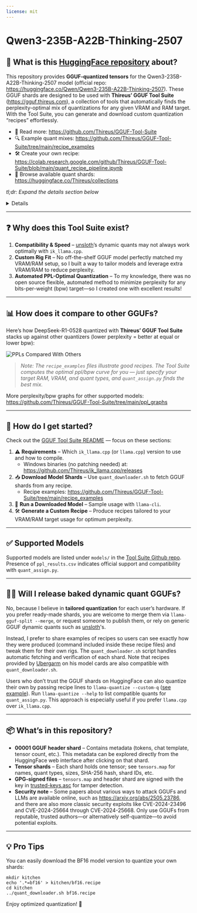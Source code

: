 ```yaml
---
license: mit
---
```

# Qwen3-235B-A22B-Thinking-2507

## 🤔 What is this [HuggingFace repository](https://huggingface.co/Thireus/Qwen3-235B-A22B-Thinking-2507-THIREUS-BF16-SPECIAL_SPLIT/) about?

This repository provides **GGUF-quantized tensors** for the Qwen3-235B-A22B-Thinking-2507 model (official repo: https://huggingface.co/Qwen/Qwen3-235B-A22B-Thinking-2507). These GGUF shards are designed to be used with **Thireus’ GGUF Tool Suite** (https://gguf.thireus.com), a collection of tools that automatically finds the perplexity-optimal mix of quantizations for any given VRAM and RAM target. With the Tool Suite, you can generate and download custom quantization “recipes” effortlessly.

- 📖 Read more: https://github.com/Thireus/GGUF-Tool-Suite  
- 🔍 Example quant mixes: https://github.com/Thireus/GGUF-Tool-Suite/tree/main/recipe_examples  
- 🛠️ Create your own recipe: https://colab.research.google.com/github/Thireus/GGUF-Tool-Suite/blob/main/quant_recipe_pipeline.ipynb  
- 📂 Browse available quant shards: https://huggingface.co/Thireus/collections  

*tl;dr: Expand the details section below*
<details>

```
cd ~

# Make sure to install all ik_llama.cpp compilation dependencies...
apt install python3-dev python3-pip python3-venv python3-wheel python3-setuptools git acl netcat-openbsd cmake # pipx

# Obtain ik_llama's Thireus version - Windows builds available at https://github.com/Thireus/ik_llama.cpp/releases
git clone https://github.com/Thireus/ik_llama.cpp
cd ik_llama.cpp
git pull
# Build ik_llama.cpp
cmake -B build -DGGML_AVX=ON -DGGML_AVX2=ON -DLLAMA_CURL=OFF -DGGML_MAX_CONTEXTS=2048
cmake --build build --config Release -j16
cd ..

# Obtain Thireus' GGUF-Tool-Suite
git clone https://github.com/Thireus/GGUF-Tool-Suite

# Download model quant mix from recipe file:
cd GGUF-Tool-Suite
rm -f download.conf # Make sure to copy the relevant download.conf for the model before running quant_assign.py
cp -f models/DeepSeek-R1-0528/download.conf . # Use the download.conf of the chosen model
mkdir -p kitchen && cd kitchen
../quant_downloader.sh ../recipe_examples/DeepSeek-R1-0528.THIREUS-1.9364bpw-4.3533ppl.151GB-GGUF_11GB-GPU_140GB-CPU.3c88ec6_9fd615d.recipe

# Other recipe examples can be found at https://github.com/Thireus/GGUF-Tool-Suite/tree/main/recipe_examples

# Launch ik_llama's llama-cli:
ulimit -n 99999 # Lifts "too many open files" limitation on Linux
~/ik_llama.cpp/build/bin/llama-cli \
  -m DeepSeek-R1-0528-THIREUS-BF16-SPECIAL_TENSOR-00001-of-01148.gguf \
  -mla 3 -fa -amb 512 -fmoe -ctk f16 -c 4096 -ngl 99 \
  -ot "blk\.(3|4|5|6)\.ffn_.*=CUDA0" \
  -ot "blk\.(7|8|9|10)\.ffn_.*=CUDA1" \
  -ot exps=CPU -b 2048 -ub 1024 --warmup-batch --no-mmap --threads 36 \
  --main-gpu 0 \
  -p '<｜begin▁of▁sentence｜><｜User｜>What is the solution of x+5=-2?<｜Assistant｜><think>\n'
```

</details>

---

## ❓ Why does this Tool Suite exist?

1. **Compatibility & Speed** – [unsloth](https://huggingface.co/unsloth)’s dynamic quants may not always work optimally with `ik_llama.cpp`.  
2. **Custom Rig Fit** – No off-the-shelf GGUF model perfectly matched my VRAM/RAM setup, so I built a way to tailor models and leverage extra VRAM/RAM to reduce perplexity.  
3. **Automated PPL-Optimal Quantization** – To my knowledge, there was no open source flexible, automated method to minimize perplexity for any bits-per-weight (bpw) target—so I created one with excellent results!  

---

## 📊 How does it compare to other GGUFs?

Here’s how DeepSeek-R1-0528 quantized with **Thireus’ GGUF Tool Suite** stacks up against other quantizers (lower perplexity = better at equal or lower bpw):

![PPLs Compared With Others](https://github.com/Thireus/GGUF-Tool-Suite/raw/main/ppl_graphs/DeepSeek-R1-0528.svg)

> _Note: The `recipe_examples` files illustrate good recipes. The Tool Suite computes the optimal ppl/bpw curve for you — just specify your target RAM, VRAM, and quant types, and `quant_assign.py` finds the best mix._  

More perplexity/bpw graphs for other supported models: https://github.com/Thireus/GGUF-Tool-Suite/tree/main/ppl_graphs  

---

## 🚀 How do I get started?

Check out the [GGUF Tool Suite README](https://github.com/Thireus/GGUF-Tool-Suite) — focus on these sections:

1. ⚠️ **Requirements** – Which `ik_llama.cpp` (or `llama.cpp`) version to use and how to compile.  
   - Windows binaries (no patching needed) at: https://github.com/Thireus/ik_llama.cpp/releases  
2. 📥 **Download Model Shards** – Use `quant_downloader.sh` to fetch GGUF shards from any recipe.  
   - Recipe examples: https://github.com/Thireus/GGUF-Tool-Suite/tree/main/recipe_examples  
3. 🧠 **Run a Downloaded Model** – Sample usage with `llama-cli`.  
4. 🛠️ **Generate a Custom Recipe** – Produce recipes tailored to your VRAM/RAM target usage for optimum perplexity.  

---

## ✅ Supported Models

Supported models are listed under `models/` in the [Tool Suite Github repo](https://github.com/Thireus/GGUF-Tool-Suite/tree/main/models). Presence of `ppl_results.csv` indicates official support and compatibility with `quant_assign.py`.

---

## 🤷‍♂️ Will I release baked dynamic quant GGUFs?

No, because I believe in **tailored quantization** for each user’s hardware. If you prefer ready-made shards, you are welcome to merge them via `llama-gguf-split --merge`, or request someone to publish them, or rely on generic GGUF dynamic quants such as [unsloth](https://huggingface.co/unsloth)'s.

Instead, I prefer to share examples of recipes so users can see exactly how they were produced (command included inside these recipe files) and tweak them for their own rigs. The `quant_downloader.sh` script handles automatic fetching and verification of each shard. Note that recipes provided by [Ubergarm](https://huggingface.co/ubergarm) on his model cards are also compatible with `quant_downloader.sh`.

Users who don’t trust the GGUF shards on HuggingFace can also quantize their own by passing recipe lines to `llama-quantize --custom-q` ([see example](https://github.com/Thireus/GGUF-Tool-Suite/blob/main/models/DeepSeek-R1-0528/DeepSeek-R1-0528-THIREUS-ANY-SPECIAL.sh#L482-L486)). Run `llama-quantize --help` to list compatible quants for `quant_assign.py`. This approach is especially useful if you prefer `llama.cpp` over `ik_llama.cpp`.  

---

## 📦 What’s in this repository?

- **00001 GGUF header shard** – Contains metadata (tokens, chat template, tensor count, etc.). This metadata can be explored directly from the HuggingFace web interface after clicking on that shard.  
- **Tensor shards** – Each shard holds one tensor; see `tensors.map` for names, quant types, sizes, SHA-256 hash, shard IDs, etc.  
- **GPG-signed files** – `tensors.map` and header shard are signed with the key in [trusted-keys.asc](https://github.com/Thireus/GGUF-Tool-Suite/blob/main/trusted-keys.asc) for tamper detection.  
- **Security note** – Some papers about various ways to attack GGUFs and LLMs are available online, such as https://arxiv.org/abs/2505.23786, and there are also more classic security exploits like CVE-2024-23496 and CVE-2024-25664 through CVE-2024-25668. Only use GGUFs from reputable, trusted authors—or alternatively self-quantize—to avoid potential exploits. 

---

## 💡 Pro Tips

You can easily download the BF16 model version to quantize your own shards:

```
mkdir kitchen  
echo '.*=bf16' > kitchen/bf16.recipe  
cd kitchen
../quant_downloader.sh bf16.recipe  
```

Enjoy optimized quantization! 🎉
